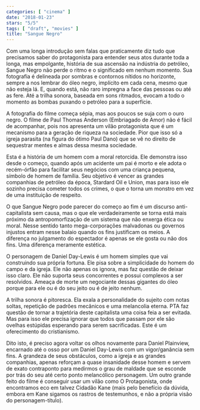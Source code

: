 ```yaml
---
categories: [ "cinema" ]
date: "2018-01-23"
stars: "5/5"
tags: [ "draft", "movies" ]
title: "Sangue Negro"
---
```

Com uma longa introdução sem falas que praticamente diz tudo que
precisamos saber do protagonista para entender seus atos durante toda
a longa, mas empolgante, história de sua ascensão na indústria do
petróleo, Sangue Negro não perde o ritmo e o significado em nenhum
momento. Sua fotografia é delineada por sombras e contornos nítidos no
horizonte, sempre a nos lembrar do óleo negro, implícito em cada cena,
mesmo que não esteja lá. E, quando está, não raro impregna a face das
pessoas ou até as fere. Até a trilha sonora, baseada em sons ritmados,
evocam a todo o momento as bombas puxando o petróleo para a superfície.

A fotografia do filme começa sépia, mas aos poucos se suja com o ouro
negro. O filme de Paul Thomas Anderson (Embriagado de Amor) não é
fácil de acompanhar, pois nos apresenta um vilão protagonista que é
um mecanismo para a geração de riqueza na sociedade. Pior que isso só
a igreja parasita (na figura do ótimo Paul Dano) que se vê no direito
de sequestrar mentes e almas dessa mesma sociedade.

Esta é a história de um homem com a moral retorcida. Ele demonstra
isso desde o começo, quando após um acidente um pai é morto e ele
adota o recém-órfão para facilitar seus negócios com uma criança
pequena, símbolo de homem de família. Seu objetivo é vencer as grandes
companhias de petróleo da época, Stardard Oil e Union, mas para isso
ele sozinho precisa cometer todos os crimes, o que o torna um monstro
em vez de uma instituição de respeito.

O que Sangue Negro pode parecer do começo ao fim é um discurso
anti-capitalista sem causa, mas o que ele verdadeiramente se torna está
mais próximo da antropomorfização de um sistema que não enxerga
ética ou moral. Nesse sentido tanto mega-corporações malvadonas
ou governos injustos entram nesse balaio quando os fins justificam os
meios. A diferença no julgamento do espectador é apenas se ele gosta
ou não dos fins. Uma diferença meramente estética.

O personagem de Daniel Day-Lewis é um homem simples que vai construindo
sua própria fortuna. Ele pisa sobre a simplicidade do homem do campo e
da igreja. Ele não apenas os ignora, mas faz questão de deixar isso
claro. Ele não suporta seus concorrentes e possui complexos a ser
resolvidos. Ameaça de morte um negociante dessas gigantes do óleo
porque para ele ou é do seu jeito ou é de jeito nenhum.

A trilha sonora é pitoresca. Ela exala a personalidade do sujeito
com notas soltas, repetição de padrões mecânicos e uma melancolia
eterna. PTA faz questão de tornar a trajetória deste capitalista
uma coisa feia a ser evitada. Mas para isso ele precisa ignorar que
todos que passam por ele são ovelhas estúpidas esperando para serem
sacrificadas. Este é um oferecimento do cristianismo.

Dito isto, é preciso agora voltar os olhos novamente para Daniel
Plainview, encarnado até o osso por um Daniel Day-Lewis com um
vigor/ganância sem fins. A grandeza de seus obstáculos, como a igreja e
as grandes companhias, apenas reforçam a quase insanidade desse homem e
servem de exato contraponto para medirmos o grau de maldade que se esconde
por trás do seu até certo ponto melancólico personagem. Um outro
grande feito do filme é conseguir usar um vilão como O Protagonista,
onde encontramos eco em talvez Cidadão Kane (mais pelo benefício da
dúvida, embora em Kane sigamos os rastros de testemunhos, e não a
própria visão do personagem-título).
